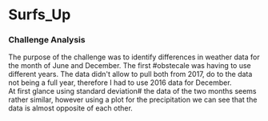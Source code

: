# Surfs_Up
### Challenge Analysis

The purpose of the challenge was to identify differences in weather data for the month of June and December. The first #obstecale was having to use different years. The data didn't allow to pull both from 2017, do to the data not being a full year, therefore I had to use 2016 data for December.\
At first glance using standard deviation# the data of the two months seems rather similar, however using a plot for the precipitation we can see that the data is almost opposite of each other. 
